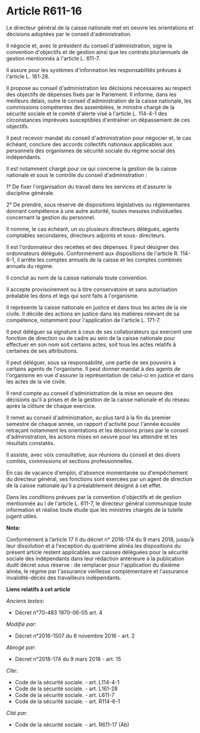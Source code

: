 # Article R611-16

Le directeur général de la caisse nationale met en oeuvre les orientations et décisions adoptées par le conseil
d'administration. 

Il négocie et, avec le président du conseil d'administration, signe la convention d'objectifs et de gestion ainsi que les
contrats pluriannuels de gestion mentionnés à l'article L. 611-7. 

Il assure pour les systèmes d'information les responsabilités prévues à l'article L. 161-28. 

Il propose au conseil d'administration les décisions nécessaires au respect des objectifs de dépenses fixés par le Parlement.
Il informe, dans les meilleurs délais, outre le conseil d'administration de la caisse nationale, les commissions compétentes
des assemblées, le ministre chargé de la sécurité sociale et le comité d'alerte visé à l'article L. 114-4-1 des circonstances
imprévues susceptibles d'entraîner un dépassement de ces objectifs. 

Il peut recevoir mandat du conseil d'administration pour négocier et, le cas échéant, conclure des accords collectifs
nationaux applicables aux personnels des organismes de sécurité sociale du régime social des indépendants. 

Il est notamment chargé pour ce qui concerne la gestion de la caisse nationale et sous le contrôle du conseil
d'administration : 

1° De fixer l'organisation du travail dans les services et d'assurer la discipline générale. 

2° De prendre, sous réserve de dispositions législatives ou réglementaires donnant compétence à une autre autorité, toutes
mesures individuelles concernant la gestion du personnel. 

Il nomme, le cas échéant, un ou plusieurs directeurs délégués, agents comptables secondaires, directeurs adjoints et sous-
directeurs. 

Il est l'ordonnateur des recettes et des dépenses. Il peut désigner des ordonnateurs délégués. Conformément aux dispositions
de l'article R. 114-6-1, il arrête les comptes annuels de la caisse et les comptes combinés annuels du régime. 

Il conclut au nom de la caisse nationale toute convention. 

Il accepte provisoirement ou à titre conservatoire et sans autorisation préalable les dons et legs qui sont faits à
l'organisme. 

Il représente la caisse nationale en justice et dans tous les actes de la vie civile. Il décide des actions en justice dans
les matières relevant de sa compétence, notamment pour l'application de l'article L. 171-7.

Il peut déléguer sa signature à ceux de ses collaborateurs qui exercent une fonction de direction ou de cadre au sein de la
caisse nationale pour effectuer en son nom soit certains actes, soit tous les actes relatifs à certaines de ses
attributions. 

Il peut déléguer, sous sa responsabilité, une partie de ses pouvoirs à certains agents de l'organisme. Il peut donner mandat
à des agents de l'organisme en vue d'assurer la représentation de celui-ci en justice et dans les actes de la vie civile. 

Il rend compte au conseil d'administration de la mise en oeuvre des décisions qu'il a prises et de la gestion de la caisse
nationale et du réseau après la clôture de chaque exercice. 

Il remet au conseil d'administration, au plus tard à la fin du premier semestre de chaque année, un rapport d'activité pour
l'année écoulée retraçant notamment les orientations et les décisions prises par le conseil d'administration, les actions
mises en oeuvre pour les atteindre et les résultats constatés. 

Il assiste, avec voix consultative, aux réunions du conseil et des divers comités, commissions et sections professionnelles. 

En cas de vacance d'emploi, d'absence momentanée ou d'empêchement du directeur général, ses fonctions sont exercées par un
agent de direction de la caisse nationale qu'il a préalablement désigné à cet effet. 

Dans les conditions prévues par la convention d'objectifs et de gestion mentionnée au I de l'article L. 611-7, le directeur
général communique toute information et réalise toute étude que les ministres chargés de la tutelle jugent utiles.

**Nota:**

Conformément à l’article 17 II du décret n° 2018-174 du 9 mars 2018, jusqu’à leur dissolution et à l'exception du quatrième
alinéa les dispositions du présent article restent applicables aux caisses déléguées pour la sécurité sociale des
indépendants dans leur rédaction antérieure à la publication dudit décret sous réserve : de remplacer pour l'application du
dixième alinéa, le régime par l'assurance vieillesse complémentaire et l'assurance invalidité-décès des travailleurs
indépendants.

**Liens relatifs à cet article**

_Anciens textes_:

  - Décret n°70-483 1970-06-05 art. 4

_Modifié par_:

  - Décret n°2016-1507 du 8 novembre 2016 - art. 2

_Abrogé par_:

  - Décret n°2018-174 du 9 mars 2018 - art. 15

_Cite_:

  - Code de la sécurité sociale. - art. L114-4-1
  - Code de la sécurité sociale. - art. L161-28
  - Code de la sécurité sociale. - art. L611-7
  - Code de la sécurité sociale. - art. R114-6-1

_Cité par_:

  - Code de la sécurité sociale. - art. R611-17 (Ab)
